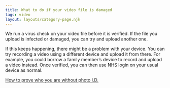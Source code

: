 ```yaml
---
title: What to do if your video file is damaged
tags: video
layout: layouts/category-page.njk
---
```

We run a virus check on your video file before it is verified. If the file you upload is infected or damaged, you can try and upload another one.

If this keeps happening, there might be a problem with your device. You can try recording a video using a different device and upload it from there. For example, you could borrow a family member’s device to record and upload a video instead. Once verified, you can then use NHS login on your usual device as normal.

[How to prove who you are without photo I.D.](# "How to prove who you are without photo I.D.") 
